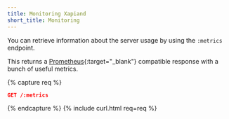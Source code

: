 ```yaml
---
title: Monitoring Xapiand
short_title: Monitoring
---
```


You can retrieve information about the server usage by using the `:metrics`
endpoint.

This returns a [Prometheus](https://prometheus.io){:target="_blank"}
compatible response with a bunch of useful metrics.

{% capture req %}

```json
GET /:metrics
```
{% endcapture %}
{% include curl.html req=req %}


<div style="min-height: 800px"></div>

